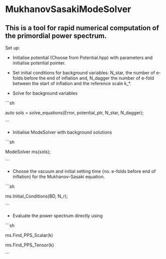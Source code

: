 MukhanovSasakiModeSolver
========================

This is a tool for rapid numerical computation of the primordial power spectrum.
--------------------------------------------------------------------------------

Set up:

-   Initialise potential (Choose from Potential.hpp) with parameters and
    initialise potential pointer.

-   Set initial conditions for background variables: N_star, the number of
    e-folds before the end of inflation and, N_dagger the number of e-fold
    between the start of inflation and the reference scale k_\*.

-   Solve for background variables

\`\`\`sh

auto sols = solve_equations(Error, potential_ptr, N_star, N_dagger);

\`\`\`

-   Initialise ModeSolver with background solutions

\`\`\`sh

ModeSolver ms(sols);

\`\`\`

-   Choose the vacuum and initial setting time (no. e-folds before end of
    inflation) for the Mukhanov-Sasaki equation.

\`\`\`sh

ms.Initial_Conditions(BD, N_r);

\`\`\`

-   Evaluate the power spectrum directly using

\`\`\`sh

ms.Find_PPS_Scalar(k)

ms.Find_PPS_Tensor(k)

\`\`\`
